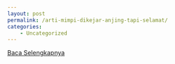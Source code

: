 ```yaml
---
layout: post
permalink: /arti-mimpi-dikejar-anjing-tapi-selamat/
categories:
    - Uncategorized
---
```


[Baca Selengkapnya](/01)